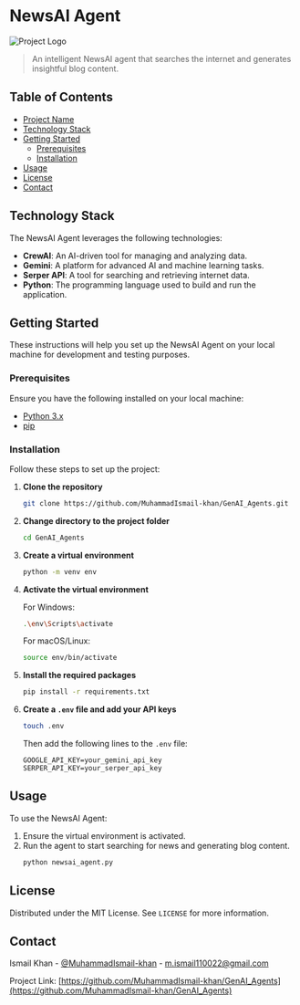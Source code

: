 # NewsAI Agent

![Project Logo](link-to-your-logo.png)

> An intelligent NewsAI agent that searches the internet and generates insightful blog content.

## Table of Contents

- [Project Name](#newsai-agent)
- [Technology Stack](#technology-stack)
- [Getting Started](#getting-started)
  - [Prerequisites](#prerequisites)
  - [Installation](#installation)
- [Usage](#usage)
- [License](#license)
- [Contact](#contact)

## Technology Stack

The NewsAI Agent leverages the following technologies:

- **CrewAI**: An AI-driven tool for managing and analyzing data.
- **Gemini**: A platform for advanced AI and machine learning tasks.
- **Serper API**: A tool for searching and retrieving internet data.
- **Python**: The programming language used to build and run the application.

## Getting Started

These instructions will help you set up the NewsAI Agent on your local machine for development and testing purposes.

### Prerequisites

Ensure you have the following installed on your local machine:

- [Python 3.x](https://www.python.org/downloads/)
- [pip](https://pip.pypa.io/en/stable/installation/)

### Installation

Follow these steps to set up the project:

1. **Clone the repository**
   ```sh
   git clone https://github.com/MuhammadIsmail-khan/GenAI_Agents.git

2. **Change directory to the project folder**
   ```sh
   cd GenAI_Agents
   ```
3. **Create a virtual environment**
   ```sh
   python -m venv env
   ```
4. **Activate the virtual environment**

   For Windows:
   ```sh
   .\env\Scripts\activate
   ```

   For macOS/Linux:
   ```sh
   source env/bin/activate
   ```
5. **Install the required packages**
   ```sh
   pip install -r requirements.txt
   ```

6. **Create a `.env` file and add your API keys**
   ```sh
   touch .env
   ```
   Then add the following lines to the `.env` file:
   ```env
   GOOGLE_API_KEY=your_gemini_api_key
   SERPER_API_KEY=your_serper_api_key
   ```

## Usage

To use the NewsAI Agent:

1. Ensure the virtual environment is activated.
2. Run the agent to start searching for news and generating blog content.
   ```sh
   python newsai_agent.py
   ```

## License

Distributed under the MIT License. See `LICENSE` for more information.

## Contact

Ismail Khan - [@MuhammadIsmail-khan](https://github.com/MuhammadIsmail-khan) - m.ismail110022@gmail.com

Project Link: [https://github.com/MuhammadIsmail-khan/GenAI_Agents](https://github.com/MuhammadIsmail-khan/GenAI_Agents)
